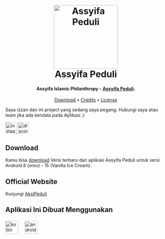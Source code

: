 
<h1 align="center">
  <br>
  <img src="https://aksipeduli.id/img/logo/Logo-LAZ-Assyifa-Peduli.webp" alt="Assyifa Peduli" width="200">
  <br>
  Assyifa Peduli
</h1>

<h4 align="center">Assyifa Islamic Philanthropy - <a href="http://electron.atom.io" target="_blank">Assyifa Peduli</a>.</h4>

<p align="center">
  <a href="https://github.com/M1Pr/Assyifa-Peduli/releases/latest">Download</a> •
  <a href="https://aksipeduli.id/">Credits</a> •
  <a href="https://aksipeduli.id/">License</a>
</p>

<div align="left">
  <p>Saya izzan dan ini project yang sedang saya pegang. Hubungi saya atau team jika ada kendala pada Aplikasi ;)</p>
  <a href="https://www.instagram.com/moch.izzan/"> <img src="https://img.shields.io/static/v1?message=Instagram&logo=instagram&label=&color=E4405F&logoColor=white&labelColor=&style=for-the-badge" height="35" alt="instagram logo"  /> </a>
  <img src="https://img.shields.io/static/v1?message=Discord&logo=discord&label=&color=7289DA&logoColor=white&labelColor=&style=for-the-badge" height="35" alt="discord logo"  />
</div>

## Download

Kamu bisa [download](https://github.com/M1Pr/Assyifa-Peduli/releases/latest) Versi terbaru dari aplikasi Assyifa Peduli untuk versi Android 8 (oreo) - 15 (Vanilla Ice Cream).

## Official Website

Kunjungi [AksiPeduli](https://aksipeduli.id/)

###

<h2 align="left">Aplikasi Ini Dibuat Menggunakan</h2>

###

<div align="left">
  <img src="https://cdn.jsdelivr.net/gh/devicons/devicon/icons/kotlin/kotlin-original.svg" height="40" alt="kotlin logo"  />
  <img width="12" />
  <img src="https://cdn.jsdelivr.net/gh/devicons/devicon/icons/androidstudio/androidstudio-original.svg" height="40" alt="androidstudio logo"  />
</div>

###
